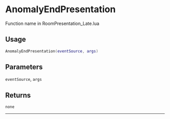 # AnomalyEndPresentation
Function name in RoomPresentation_Late.lua
## Usage
```lua
AnomalyEndPresentation(eventSource, args)
```
## Parameters
`eventSource`, `args`
## Returns
`none`

---